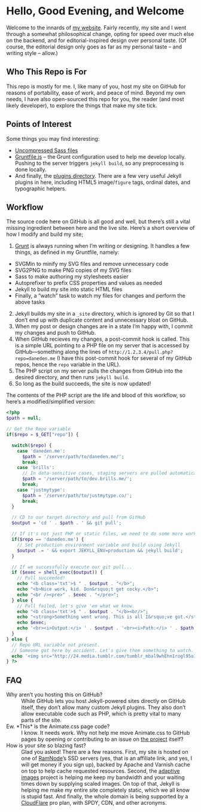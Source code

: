 # Hello, Good Evening, and Welcome
Welcome to the innards of [my website](http://daneden.me). Fairly recently, my site and I went through a somewhat philosophical change, opting for speed over much else on the backend, and for editorial-inspired design over personal taste. (Of course, the editorial design only goes as far as my personal taste – and writing style – allow.)

## Who This Repo is For
This repo is mostly for me. I, like many of you, host my site on GitHub for reasons of portability, ease of work, and peace of mind. Beyond my own needs, I have also open-sourced this repo for you, the reader (and most likely developer), to explore the things that make my site tick.

## Points of Interest
Some things you may find interesting:

- [Uncompressed Sass files](https://github.com/daneden/daneden.me/tree/master/assets/scss)
- [Gruntfile.js](https://github.com/daneden/daneden.me/blob/master/Gruntfile.js) – the Grunt configuration used to help me develop locally. Pushing to the server triggers `jekyll build`, so any preprocessing is done locally.
- And finally, the [plugins directory](https://github.com/daneden/daneden.me/tree/master/_plugins). There are a few very useful Jekyll plugins in here, including HTML5 image/`figure` tags, ordinal dates, and typographic helpers.

## Workflow
The source code here on GitHub is all good and well, but there’s still a vital missing ingredient between here and the live site. Here’s a short overview of how I modify and build my site;

1. [Grunt](http://gruntjs.com) is always running when I’m writing or designing. It handles a few things, as defined in my Gruntfile, namely:
  - SVGMin to minify my SVG files and remove unnecessary code
  - SVG2PNG to make PNG copies of my SVG files
  - Sass to make authoring my stylesheets easier
  - Autoprefixer to prefix CSS properties and values as needed
  - Jekyll to build my site into static HTML files
  - Finally, a “watch” task to watch my files for changes and perform the above tasks
2. Jekyll builds my site in a `_site` directory, which is ignored by Git so that I don’t end up with duplicate content and unnecessary bloat on GitHub.
3. When my post or design changes are in a state I’m happy with, I commit my changes and push to GitHub.
4. When GitHub recieves my changes, a post-commit hook is called. This is a simple URL pointing to a PHP file on my server that is accessed by GitHub—something along the lines of `http://1.2.3.4/pull.php?repo=daneden.me` (I have this post-commit hook for several of my GitHub repos, hence the `repo` variable in the URL).
5. The PHP script on my server pulls the changes from GitHub into the desired directory, and then runs `jekyll build`.
6. So long as the build succeeds, the site is now updated!

The contents of the PHP script are the life and blood of this workflow, so here’s a modified/simplified version:

```php
<?php
$path = null;

// Get the Repo variable
if($repo = $_GET["repo"]) {

  switch($repo) {
    case 'daneden.me':
      $path = '/server/path/to/daneden.me/';
      break;
    case 'brills':
      // In data-sensitive cases, staging servers are pulled automatically, but production pulls are done manually
      $path = '/server/path/to/dev.brills.me/';
      break;
    case 'justmytype':
      $path = '/server/path/to/justmytype.co/';
      break;
  }

  // CD to our target directory and pull from GitHub
  $output = 'cd ' . $path . ' && git pull';

  // If it's not just PHP or static files, we need to do some more work
  if($repo == 'daneden.me') {
    // Set production environment variable and build using Jekyll
    $output .= ' && export JEKYLL_ENV=production && jekyll build';
  }

  // If we successfully execute our git pull...
  if ($exec = shell_exec($output)) {
    // Pull succeeded!
    echo "<b class='txt'>$ " . $output . "</b>";
    echo "<b>Nice work, kid. Don&rsquo;t get cocky.</b>";
    echo "<br /><pre>" . $exec . "</pre>";
  } else {
    // Pull failed, let's give 'em what we know.
    echo "<b class='txt'>$ " . $output . "</b><br/>";
    echo "<strong>Something went wrong. This is all I&rsquo;ve got.</strong><br>";
    echo $exec;
    echo '<br><i>Output:</i> ' . $output . '<br><i>Path:</i> ' . $path . '<br><i>Repo:</i> ' . $repo;
  }
} else {
  // Repo URL variable not present.
  // Someone got here by accident. Let's give them something to watch.
  echo '<img src="http://24.media.tumblr.com/tumblr_mbal9whEhn1rogl95o1_500.gif" alt="Nothing to see here.">';
} ?>
```

## FAQ

<dl>
  <dt>Why aren’t you hosting this on GitHub?</dt>
  <dd>While GitHub lets you host Jekyll-powered sites directly on GitHub itself, they don’t allow many custom Jekyll plugins. They also don’t allow executable code such as PHP, which is pretty vital to many parts of the site.</dd>

  <dt>Ew. *This* is the Animate.css page code?</dt>
  <dd>I know. It needs work. Why not help me move Animate.css to GitHub pages by opening or contributing to an issue on <a href="https://github.com/daneden/animate.css">the project</a> itself?</dd>

  <dt>How is your site so blazing fast?</dt>
  <dd>Glad you asked! There are a few reasons. First, my site is hosted on one of <a href="https://clientarea.ramnode.com/aff.php?aff=088">RamNode</a>’s SSD servers (yes, that is an affiliate link, and yes, I will get money if you sign up), backed by Apache and Varnish cache on top to help cache requested resources. Second, the <a href="http://adaptive-images.com">adaptive images</a> project is helping me keep my bandwidth and your waiting times down by supplying scaled images. On top of that, Jekyll is helping me make my entire site completely static, which we all know is stupid fast. And finally, the whole domain is being supported by a <a href="https://www.cloudflare.com">CloudFlare</a> pro plan, with SPDY, CDN, and other acronyms.</dd>
</dl>